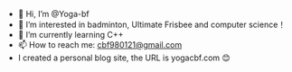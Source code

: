 - 👋 Hi, I’m @Yoga-bf
- 👀 I’m interested in badminton, Ultimate Frisbee and computer science！
- 🌱 I’m currently learning C++
- 📫 How to reach me: cbf980121@gmail.com
- I created a personal blog site, the URL is yogacbf.com 😊

<!---
Yoga-bf/Yoga-bf is a ✨ special ✨ repository because its `README.md` (this file) appears on your GitHub profile.
You can click the Preview link to take a look at your changes.
--->
